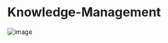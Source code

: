 # Knowledge-Management
![image](https://user-images.githubusercontent.com/83230342/210283145-b93c394b-fdd3-442a-a136-9b5d37e2b491.png)


